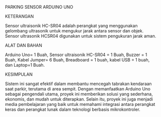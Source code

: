 PARKING SENSOR ARDUINO UNO

KETERANGAN

Sensor ultraisonik HC-SR04 adalah perangkat yang menggunakan gelombang ultrasonik untuk mengukur jarak antara sensor dan objek. Sensor ultrasonik HCSR04 digunakan untuk sistem pengukuran jarak aman.

ALAT DAN BAHAN

Arduino Uno= 1 Buah, Sensor  ultraisonik HC-SR04 = 1 Buah, Buzzer = 1 Buah, Kabel Jumper= 6 Buah, Breadboard = 1 buah, kabel USB = 1 buah, dan Laptop=1 Buah.

KESIMPULAN

Sistem ini sangat efektif dalam membantu mencegah tabrakan kendaraan saat parkir, terutama di area sempit. Dengan memanfaatkan Arduino Uno sebagai pengendali utama, proyek ini memberikan solusi yang sederhana, ekonomis, dan mudah untuk diterapkan. Selain itu, proyek ini juga menjadi media pembelajaran yang baik untuk memahami integrasi antara perangkat keras dan perangkat lunak dalam teknologi berbasis mikrokontroler.
